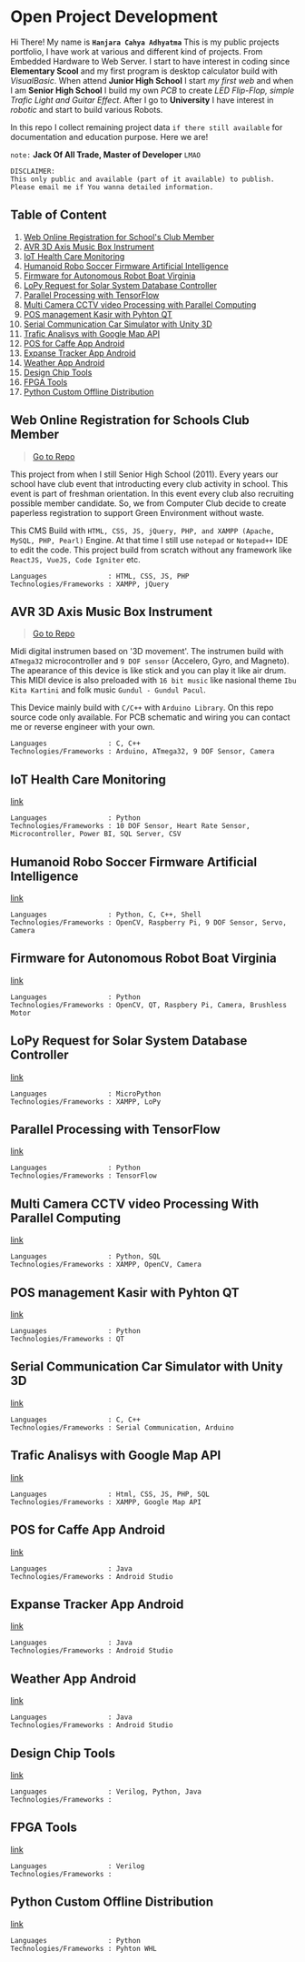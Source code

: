 # Open Project Development

Hi There! My name is **`Hanjara Cahya Adhyatma`** This is my public projects portfolio, I have work at various and different kind of projects. From Embedded Hardware to Web Server. I start to have interest in coding since **Elementary Scool** and my first program is desktop calculator build with _VisualBasic_. When attend **Junior High School** I start _my first web_ and when I am **Senior High School** I build my own _PCB_ to create _LED Flip-Flop, simple Trafic Light and Guitar Effect_. After I go to **University** I have interest in _robotic_ and start to build various Robots.

In this repo I collect remaining project data `if there still available` for documentation and education purpose. Here we are!

`note:` **Jack Of All Trade, Master of Developer** `LMAO`

```
DISCLAIMER:
This only public and available (part of it available) to publish.
Please email me if You wanna detailed information.
```

## Table of Content

1. [Web Online Registration for School's Club Member](#web-online-registration-for-schools-club-member)
2. [AVR 3D Axis Music Box Instrument](#avr-3d-axis-music-box-instrument)
3. [IoT Health Care Monitoring](#iot-health-care-monitoring)
4. [Humanoid Robo Soccer Firmware Artificial Intelligence](#humanoid-robo-soccer-firmware-artificial-intelligence)
5. [Firmware for Autonomous Robot Boat Virginia](#firmware-for-autonomous-robot-boat-virginia)
6. [LoPy Request for Solar System Database Controller](#lopy-request-for-solar-system-database-controller)
7. [Parallel Processing with TensorFlow](#parallel-processing-with-tensorflow)
8. [Multi Camera CCTV video Processing with Parallel Computing](#multi-camera-cctv-video-processing-with-parallel-computing)
9. [POS management Kasir with Pyhton QT](#pos-management-kasir-with-pyhton-qt)
10. [Serial Communication Car Simulator with Unity 3D](#serial-communication-car-simulator-with-unity-3d)
11. [Trafic Analisys with Google Map API](#trafic-analisys-with-google-map-api)
12. [POS for Caffe App Android](#pos-for-caffe-app-android)
13. [Expanse Tracker App Android](#expanse-tracker-app-android)
14. [Weather App Android](#weather-app-android)
15. [Design Chip Tools](#design-chip-tools)
16. [FPGA Tools](#fpga-tools)
17. [Python Custom Offline Distribution](#python-custom-offline-distribution)

## Web Online Registration for Schools Club Member 
> [Go to Repo](https://github.com/mashanz/pendaftaran-online-ekskul)

This project from when I still Senior High School (2011). Every years our school have club event that introducting every club activity in school. This event is part of freshman orientation. In this event every club also recruiting possible member candidate. So, we from Computer Club decide to create paperless registration to support Green Environment without waste.

This CMS Build with `HTML, CSS, JS, jQuery, PHP, and XAMPP (Apache, MySQL, PHP, Pearl)` Engine. At that time I still use `notepad` or `Notepad++` IDE to edit the code. This project build from scratch without any framework like `ReactJS, VueJS, Code Igniter` etc.

```
Languages               : HTML, CSS, JS, PHP
Technologies/Frameworks : XAMPP, jQuery
```

## AVR 3D Axis Music Box Instrument
> [Go to Repo](https://github.com/mashanz/AVR-3D-Axis-Music-Box-Instrument)

Midi digital instrumen based on '3D movement'. The instrumen build with `ATmega32` microcontroller and `9 DOF sensor` (Accelero, Gyro, and Magneto). The apearance of this device is like stick and you can play it like air drum. This MIDI device is also preloaded with `16 bit music` like nasional theme `Ibu Kita Kartini` and folk music `Gundul - Gundul Pacul`.

This Device mainly build with `C/C++` with `Arduino Library`. On this repo source code only available. For PCB schematic and wiring you can contact me or reverse engineer with your own.

```
Languages               : C, C++
Technologies/Frameworks : Arduino, ATmega32, 9 DOF Sensor, Camera
```

## IoT Health Care Monitoring
[link](https://github.com/mashanz/Fujitsu-Health-Care)

```
Languages               : Python
Technologies/Frameworks : 10 DOF Sensor, Heart Rate Sensor, Microcontroller, Power BI, SQL Server, CSV
```

## Humanoid Robo Soccer Firmware Artificial Intelligence
[link](https://github.com/mashanz/ELPISTOLERRO)

```
Languages               : Python, C, C++, Shell
Technologies/Frameworks : OpenCV, Raspberry Pi, 9 DOF Sensor, Servo, Camera
```

## Firmware for Autonomous Robot Boat Virginia
[link](https://github.com/mashanz/Dewantara-Robo-Boat-Virginia)

```
Languages               : Python
Technologies/Frameworks : OpenCV, QT, Raspbery Pi, Camera, Brushless Motor
```

## LoPy Request for Solar System Database Controller
[link](https://github.com/mashanz/Solar-Sel-Controller-LoPy)

```
Languages               : MicroPython
Technologies/Frameworks : XAMPP, LoPy
```

## Parallel Processing with TensorFlow
[link](https://github.com/mashanz/Paralel-Calculating-with-Tensor-Flow)

```
Languages               : Python
Technologies/Frameworks : TensorFlow
```

## Multi Camera CCTV video Processing With Parallel Computing
[link](https://github.com/mashanz/multi-cam-template)

```
Languages               : Python, SQL
Technologies/Frameworks : XAMPP, OpenCV, Camera
```

## POS management Kasir with Pyhton QT
[link](https://github.com/mashanz/E-Kasir-Dashboard-C-QT)

```
Languages               : Python
Technologies/Frameworks : QT
```

## Serial Communication Car Simulator with Unity 3D
[link](https://github.com/mashanz/Serial-Comm-Car-Simulator-with-Unity-3D)

```
Languages               : C, C++
Technologies/Frameworks : Serial Communication, Arduino
```

## Trafic Analisys with Google Map API
[link](https://github.com/mashanz/Trafic-Analisys-with-Google-API)

```
Languages               : Html, CSS, JS, PHP, SQL
Technologies/Frameworks : XAMPP, Google Map API
```

## POS for Caffe App Android
[link](https://github.com/mashanz/CaffeIn)

```
Languages               : Java
Technologies/Frameworks : Android Studio
```

## Expanse Tracker App Android
[link](https://github.com/mashanz/ETR)

```
Languages               : Java
Technologies/Frameworks : Android Studio
```

## Weather App Android
[link](https://github.com/mashanz/NgiraNgiraCuaca)

```
Languages               : Java
Technologies/Frameworks : Android Studio
```

## Design Chip Tools
[link](https://github.com/mashanz/Design-Chip-Tools)

```
Languages               : Verilog, Python, Java
Technologies/Frameworks : 
```

## FPGA Tools
[link](https://github.com/mashanz/FPGA-Tools-Firmware-ElberV2)

```
Languages               : Verilog
Technologies/Frameworks : 
```

## Python Custom Offline Distribution
[link](https://github.com/mashanz/python_self_dist)

```
Languages               : Python
Technologies/Frameworks : Pyhton WHL
```

